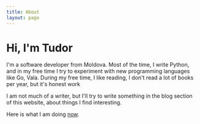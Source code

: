 ```yaml
---
title: About
layout: page
---
```

<!-- ![Profile Image]({{ site.url }}/{{ site.picture }}) -->

<h1 style="text-align:left">Hi, I'm Tudor</h1>

I'm a software developer from Moldova. Most of the time, I write Python, and in my free time I try to experiment with new programming languages like Go, Vala. During my free time, I like reading, I don't read a lot of books per year, but it's honest work

I am not much of a writer, but I'll try to write something in the blog section of this website, about things I find interesting.

Here is what I am doing <a class="link" href="{{ site.url }}/now">now</a>.
